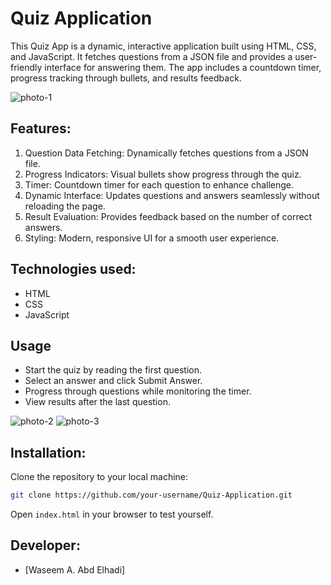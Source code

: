 # Quiz Application

This Quiz App is a dynamic, interactive application built using HTML, CSS, and JavaScript. It fetches questions from a JSON file and provides a user-friendly interface for answering them. The app includes a countdown timer, progress tracking through bullets, and results feedback.

![photo-1](https://github.com/user-attachments/assets/0421e586-a4c0-4f65-b218-88ce4ba71fed)

## Features:
1. Question Data Fetching: Dynamically fetches questions from a JSON file.
2. Progress Indicators: Visual bullets show progress through the quiz.
3. Timer: Countdown timer for each question to enhance challenge.
4. Dynamic Interface: Updates questions and answers seamlessly without reloading the page.
5. Result Evaluation: Provides feedback based on the number of correct answers.
6. Styling: Modern, responsive UI for a smooth user experience.

## Technologies used:
- HTML
- CSS
- JavaScript

## Usage
- Start the quiz by reading the first question.
- Select an answer and click Submit Answer.
- Progress through questions while monitoring the timer.
- View results after the last question.

![photo-2](https://github.com/user-attachments/assets/f0eed7d7-5b92-46e0-906f-4abb7f1ae6a5)
![photo-3](https://github.com/user-attachments/assets/95970726-1bc9-4623-a22b-4342fae0d1bc)

## Installation:
Clone the repository to your local machine:
```bash
git clone https://github.com/your-username/Quiz-Application.git
```
Open `index.html` in your browser to test yourself.

## Developer:
- [Waseem A. Abd Elhadi]

